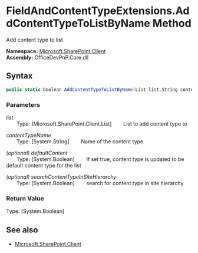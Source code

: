 # FieldAndContentTypeExtensions.AddContentTypeToListByName Method  
Add content type to list  

**Namespace:** [Microsoft.SharePoint.Client](Microsoft.SharePoint.Client.md)  
**Assembly:** OfficeDevPnP.Core.dll  
## Syntax
```C#
public static boolean AddContentTypeToListByName(List list,String contentTypeName,Boolean defaultContent,Boolean searchContentTypeInSiteHierarchy)
```
### Parameters
*list*  
&emsp;&emsp;Type: [Microsoft.SharePoint.Client.List] 
&emsp;&emsp;List to add content type to  
  
*contentTypeName*  
&emsp;&emsp;Type: [System.String] 
&emsp;&emsp;Name of the content type  
  
*(optional) defaultContent*  
&emsp;&emsp;Type: [System.Boolean] 
&emsp;&emsp;If set true, content type is updated to be default content type for the list  
  
*(optional) searchContentTypeInSiteHierarchy*  
&emsp;&emsp;Type: [System.Boolean] 
&emsp;&emsp;search for content type in site hierarchy  
  
### Return Value
Type: [System.Boolean]  

## See also
- [Microsoft.SharePoint.Client](Microsoft.SharePoint.Client.md)
